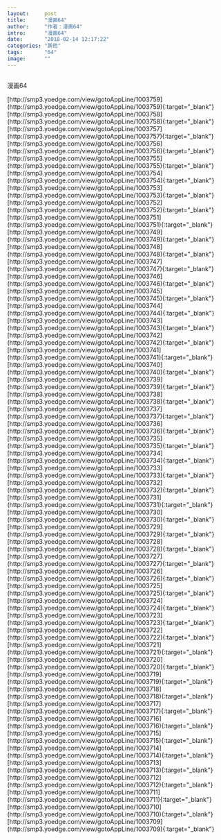 ```yaml
---
layout:     post
title:      "漫画64"
author:     "作者：漫画64"
intro:      "漫画64"
date:       "2018-02-14 12:17:22"
categories: "其他"
tags:       "64"
image:      ""
---
```

<div style="text-align: center">
<p><img src=""/></p>
</div>
<p class="post-meta">
<span>漫画64</span>
</p>
[http://smp3.yoedge.com/view/gotoAppLine/1003759](http://smp3.yoedge.com/view/gotoAppLine/1003759){:target="_blank"}
[http://smp3.yoedge.com/view/gotoAppLine/1003758](http://smp3.yoedge.com/view/gotoAppLine/1003758){:target="_blank"}
[http://smp3.yoedge.com/view/gotoAppLine/1003757](http://smp3.yoedge.com/view/gotoAppLine/1003757){:target="_blank"}
[http://smp3.yoedge.com/view/gotoAppLine/1003756](http://smp3.yoedge.com/view/gotoAppLine/1003756){:target="_blank"}
[http://smp3.yoedge.com/view/gotoAppLine/1003755](http://smp3.yoedge.com/view/gotoAppLine/1003755){:target="_blank"}
[http://smp3.yoedge.com/view/gotoAppLine/1003754](http://smp3.yoedge.com/view/gotoAppLine/1003754){:target="_blank"}
[http://smp3.yoedge.com/view/gotoAppLine/1003753](http://smp3.yoedge.com/view/gotoAppLine/1003753){:target="_blank"}
[http://smp3.yoedge.com/view/gotoAppLine/1003752](http://smp3.yoedge.com/view/gotoAppLine/1003752){:target="_blank"}
[http://smp3.yoedge.com/view/gotoAppLine/1003751](http://smp3.yoedge.com/view/gotoAppLine/1003751){:target="_blank"}
[http://smp3.yoedge.com/view/gotoAppLine/1003749](http://smp3.yoedge.com/view/gotoAppLine/1003749){:target="_blank"}
[http://smp3.yoedge.com/view/gotoAppLine/1003748](http://smp3.yoedge.com/view/gotoAppLine/1003748){:target="_blank"}
[http://smp3.yoedge.com/view/gotoAppLine/1003747](http://smp3.yoedge.com/view/gotoAppLine/1003747){:target="_blank"}
[http://smp3.yoedge.com/view/gotoAppLine/1003746](http://smp3.yoedge.com/view/gotoAppLine/1003746){:target="_blank"}
[http://smp3.yoedge.com/view/gotoAppLine/1003745](http://smp3.yoedge.com/view/gotoAppLine/1003745){:target="_blank"}
[http://smp3.yoedge.com/view/gotoAppLine/1003744](http://smp3.yoedge.com/view/gotoAppLine/1003744){:target="_blank"}
[http://smp3.yoedge.com/view/gotoAppLine/1003743](http://smp3.yoedge.com/view/gotoAppLine/1003743){:target="_blank"}
[http://smp3.yoedge.com/view/gotoAppLine/1003742](http://smp3.yoedge.com/view/gotoAppLine/1003742){:target="_blank"}
[http://smp3.yoedge.com/view/gotoAppLine/1003741](http://smp3.yoedge.com/view/gotoAppLine/1003741){:target="_blank"}
[http://smp3.yoedge.com/view/gotoAppLine/1003740](http://smp3.yoedge.com/view/gotoAppLine/1003740){:target="_blank"}
[http://smp3.yoedge.com/view/gotoAppLine/1003739](http://smp3.yoedge.com/view/gotoAppLine/1003739){:target="_blank"}
[http://smp3.yoedge.com/view/gotoAppLine/1003738](http://smp3.yoedge.com/view/gotoAppLine/1003738){:target="_blank"}
[http://smp3.yoedge.com/view/gotoAppLine/1003737](http://smp3.yoedge.com/view/gotoAppLine/1003737){:target="_blank"}
[http://smp3.yoedge.com/view/gotoAppLine/1003736](http://smp3.yoedge.com/view/gotoAppLine/1003736){:target="_blank"}
[http://smp3.yoedge.com/view/gotoAppLine/1003735](http://smp3.yoedge.com/view/gotoAppLine/1003735){:target="_blank"}
[http://smp3.yoedge.com/view/gotoAppLine/1003734](http://smp3.yoedge.com/view/gotoAppLine/1003734){:target="_blank"}
[http://smp3.yoedge.com/view/gotoAppLine/1003733](http://smp3.yoedge.com/view/gotoAppLine/1003733){:target="_blank"}
[http://smp3.yoedge.com/view/gotoAppLine/1003732](http://smp3.yoedge.com/view/gotoAppLine/1003732){:target="_blank"}
[http://smp3.yoedge.com/view/gotoAppLine/1003731](http://smp3.yoedge.com/view/gotoAppLine/1003731){:target="_blank"}
[http://smp3.yoedge.com/view/gotoAppLine/1003730](http://smp3.yoedge.com/view/gotoAppLine/1003730){:target="_blank"}
[http://smp3.yoedge.com/view/gotoAppLine/1003729](http://smp3.yoedge.com/view/gotoAppLine/1003729){:target="_blank"}
[http://smp3.yoedge.com/view/gotoAppLine/1003728](http://smp3.yoedge.com/view/gotoAppLine/1003728){:target="_blank"}
[http://smp3.yoedge.com/view/gotoAppLine/1003727](http://smp3.yoedge.com/view/gotoAppLine/1003727){:target="_blank"}
[http://smp3.yoedge.com/view/gotoAppLine/1003726](http://smp3.yoedge.com/view/gotoAppLine/1003726){:target="_blank"}
[http://smp3.yoedge.com/view/gotoAppLine/1003725](http://smp3.yoedge.com/view/gotoAppLine/1003725){:target="_blank"}
[http://smp3.yoedge.com/view/gotoAppLine/1003724](http://smp3.yoedge.com/view/gotoAppLine/1003724){:target="_blank"}
[http://smp3.yoedge.com/view/gotoAppLine/1003723](http://smp3.yoedge.com/view/gotoAppLine/1003723){:target="_blank"}
[http://smp3.yoedge.com/view/gotoAppLine/1003722](http://smp3.yoedge.com/view/gotoAppLine/1003722){:target="_blank"}
[http://smp3.yoedge.com/view/gotoAppLine/1003721](http://smp3.yoedge.com/view/gotoAppLine/1003721){:target="_blank"}
[http://smp3.yoedge.com/view/gotoAppLine/1003720](http://smp3.yoedge.com/view/gotoAppLine/1003720){:target="_blank"}
[http://smp3.yoedge.com/view/gotoAppLine/1003719](http://smp3.yoedge.com/view/gotoAppLine/1003719){:target="_blank"}
[http://smp3.yoedge.com/view/gotoAppLine/1003718](http://smp3.yoedge.com/view/gotoAppLine/1003718){:target="_blank"}
[http://smp3.yoedge.com/view/gotoAppLine/1003717](http://smp3.yoedge.com/view/gotoAppLine/1003717){:target="_blank"}
[http://smp3.yoedge.com/view/gotoAppLine/1003716](http://smp3.yoedge.com/view/gotoAppLine/1003716){:target="_blank"}
[http://smp3.yoedge.com/view/gotoAppLine/1003715](http://smp3.yoedge.com/view/gotoAppLine/1003715){:target="_blank"}
[http://smp3.yoedge.com/view/gotoAppLine/1003714](http://smp3.yoedge.com/view/gotoAppLine/1003714){:target="_blank"}
[http://smp3.yoedge.com/view/gotoAppLine/1003713](http://smp3.yoedge.com/view/gotoAppLine/1003713){:target="_blank"}
[http://smp3.yoedge.com/view/gotoAppLine/1003712](http://smp3.yoedge.com/view/gotoAppLine/1003712){:target="_blank"}
[http://smp3.yoedge.com/view/gotoAppLine/1003711](http://smp3.yoedge.com/view/gotoAppLine/1003711){:target="_blank"}
[http://smp3.yoedge.com/view/gotoAppLine/1003710](http://smp3.yoedge.com/view/gotoAppLine/1003710){:target="_blank"}
[http://smp3.yoedge.com/view/gotoAppLine/1003709](http://smp3.yoedge.com/view/gotoAppLine/1003709){:target="_blank"}


